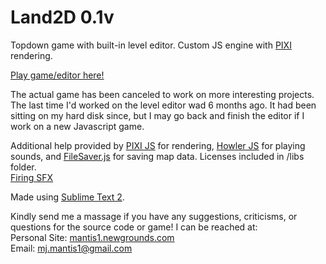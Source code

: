 # Land2D 0.1v
Topdown game with built-in level editor. Custom JS engine with [PIXI](http://www.pixijs.com/) rendering.

[Play game/editor here!](http://www.newgrounds.com/projects/games/915805/preview)

The actual game has been canceled to work on more interesting projects. The last time I'd worked on the level editor wad 6 months ago. It had been sitting on my hard disk since, but I may go back and finish the editor if I work on a new Javascript game.

Additional help provided by [PIXI JS](http://www.pixijs.com/) for rendering, [Howler JS](http://goldfirestudios.com/blog/104/howler.js-Modern-Web-Audio-Javascript-Library) for playing sounds, and [FileSaver.js](https://github.com/eligrey/FileSaver.js) for saving map data. Licenses included in /libs folder.  
[Firing SFX](https://www.freesound.org/people/kantouth/sounds/104401/)

Made  using [Sublime Text 2](http://www.sublimetext.com/2).

Kindly send me a massage if you have any suggestions, criticisms, or questions for the source code or game! I can be reached at:  
Personal Site: [mantis1.newgrounds.com](http://mantis1.newgrounds.com/)  
Email: mj.mantis1@gmail.com

